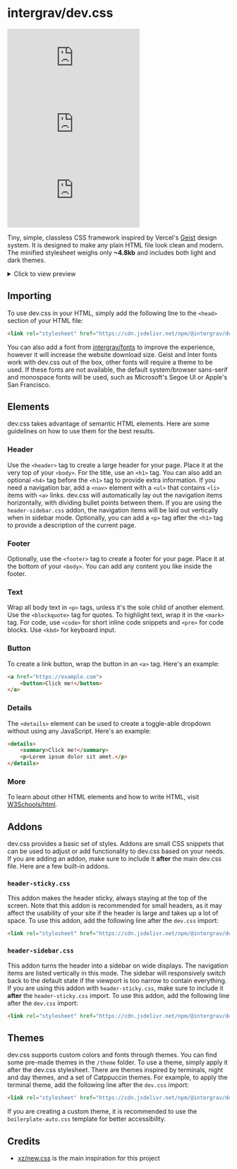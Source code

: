 # intergrav/dev.css

[![NPM Version](https://img.shields.io/npm/v/@intergrav/dev.css)](https://www.npmjs.com/package/@intergrav/dev.css) [![jsDelivr hits (npm)](https://img.shields.io/jsdelivr/npm/hm/@intergrav/dev.css)](https://cdn.jsdelivr.net/npm/@intergrav/dev.css/) [![GitHub Repo stars](https://img.shields.io/github/stars/intergrav/dev.css)](https://github.com/intergrav/dev.css)

Tiny, simple, classless CSS framework inspired by Vercel's [Geist](https://vercel.com/geist) design system. It is designed to make any plain HTML file look clean and modern. The minified stylesheet weighs only **~4.8kb** and includes both light and dark themes.

<details>
<summary>Click to view preview</summary>
<img src="https://raw.githubusercontent.com/intergrav/branding/main/dev.css/preview/desktop-light.png" alt="dev.css desktop demo, light mode">
<img src="https://raw.githubusercontent.com/intergrav/branding/main/dev.css/preview/desktop-dark.png" alt="dev.css desktop demo, dark mode">
<img height="748px" src="https://raw.githubusercontent.com/intergrav/branding/main/dev.css/preview/mobile-light.png" alt="dev.css mobile demo, dark mode">
<img height="748px" src="https://raw.githubusercontent.com/intergrav/branding/main/dev.css/preview/mobile-dark.png" alt="dev.css mobile demo, dark mode">
</details>

## Importing

To use dev.css in your HTML, simply add the following line to the `<head>` section of your HTML file:

```html
<link rel="stylesheet" href="https://cdn.jsdelivr.net/npm/@intergrav/dev.css@3">
```

You can also add a font from [intergrav/fonts](https://github.com/intergrav/fonts#readme) to improve the experience, however it will increase the website download size. Geist and Inter fonts work with dev.css out of the box, other fonts will require a theme to be used. If these fonts are not available, the default system/browser sans-serif and monospace fonts will be used, such as Microsoft's Segoe UI or Apple's San Francisco.

## Elements

dev.css takes advantage of semantic HTML elements. Here are some guidelines on how to use them for the best results.

### Header

Use the `<header>` tag to create a large header for your page. Place it at the very top of your `<body>`. For the title, use an `<h1>` tag. You can also add an optional `<h4>` tag before the `<h1>` tag to provide extra information. If you need a navigation bar, add a `<nav>` element with a `<ul>` that contains `<li>` items with `<a>` links. dev.css will automatically lay out the navigation items horizontally, with dividing bullet points between them. If you are using the `header-sidebar.css` addon, the navigation items will be laid out vertically when in sidebar mode. Optionally, you can add a `<p>` tag after the `<h1>` tag to provide a description of the current page.

### Footer

Optionally, use the `<footer>` tag to create a footer for your page. Place it at the bottom of your `<body>`. You can add any content you like inside the footer.

### Text

Wrap all body text in `<p>` tags, unless it's the sole child of another element. Use the `<blockquote>` tag for quotes. To highlight text, wrap it in the `<mark>` tag. For code, use `<code>` for short inline code snippets and `<pre>` for code blocks. Use `<kbd>` for keyboard input.

### Button

To create a link button, wrap the button in an `<a>` tag. Here's an example:

```html
<a href="https://example.com">
	<button>Click me!</button>
</a>
```

### Details

The `<details>` element can be used to create a toggle-able dropdown without using any JavaScript. Here's an example:

```html
<details>
	<summary>Click me!</summary>
	<p>Lorem ipsum dolor sit amet.</p>
</details>
```

### More

To learn about other HTML elements and how to write HTML, visit [W3Schools/html](https://www.w3schools.com/html/).

## Addons

dev.css provides a basic set of styles. Addons are small CSS snippets that can be used to adjust or add functionality to dev.css based on your needs. If you are adding an addon, make sure to include it **after** the main dev.css file. Here are a few built-in addons.

### `header-sticky.css`

This addon makes the header sticky, always staying at the top of the screen. Note that this addon is recommended for small headers, as it may affect the usability of your site if the header is large and takes up a lot of space. To use this addon, add the following line after the `dev.css` import:

```html
<link rel="stylesheet" href="https://cdn.jsdelivr.net/npm/@intergrav/dev.css@3/addon/header-sticky.min.css">
```

### `header-sidebar.css`

This addon turns the header into a sidebar on wide displays. The navigation items are listed vertically in this mode. The sidebar will responsively switch back to the default state if the viewport is too narrow to contain everything. If you are using this addon with `header-sticky.css`, make sure to include it **after** the `header-sticky.css` import. To use this addon, add the following line after the `dev.css` import:

```html
<link rel="stylesheet" href="https://cdn.jsdelivr.net/npm/@intergrav/dev.css@3/addon/header-sidebar.min.css">
```

## Themes

dev.css supports custom colors and fonts through themes. You can find some pre-made themes in the `/theme` folder. To use a theme, simply apply it after the dev.css stylesheet. There are themes inspired by terminals, night and day themes, and a set of Catppuccin themes. For example, to apply the terminal theme, add the following line after the `dev.css` import:

```html
<link rel="stylesheet" href="https://cdn.jsdelivr.net/npm/@intergrav/dev.css@3/theme/terminal.min.css">
```

If you are creating a custom theme, it is recommended to use the `boilerplate-auto.css` template for better accessibility.

## Credits

- [xz/new.css](https://github.com/xz/new.css) is the main inspiration for this project
